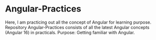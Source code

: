 # Angular-Practices
Here, I am practicing out all the concept of Angular for learning purpose.
Repository Angular-Practices consists of all the latest Angular concepts (Angular 16) in practicals. 
Purpose: Getting familiar with Angular.
